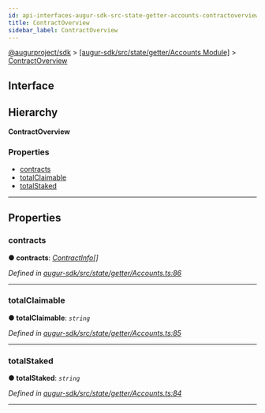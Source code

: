 ```yaml
---
id: api-interfaces-augur-sdk-src-state-getter-accounts-contractoverview
title: ContractOverview
sidebar_label: ContractOverview
---
```


[@augurproject/sdk](api-readme.md) > [[augur-sdk/src/state/getter/Accounts Module]](api-modules-augur-sdk-src-state-getter-accounts-module.md) > [ContractOverview](api-interfaces-augur-sdk-src-state-getter-accounts-contractoverview.md)

## Interface

## Hierarchy

**ContractOverview**

### Properties

* [contracts](api-interfaces-augur-sdk-src-state-getter-accounts-contractoverview.md#contracts)
* [totalClaimable](api-interfaces-augur-sdk-src-state-getter-accounts-contractoverview.md#totalclaimable)
* [totalStaked](api-interfaces-augur-sdk-src-state-getter-accounts-contractoverview.md#totalstaked)

---

## Properties

<a id="contracts"></a>

###  contracts

**● contracts**: *[ContractInfo](api-interfaces-augur-sdk-src-state-getter-accounts-contractinfo.md)[]*

*Defined in [augur-sdk/src/state/getter/Accounts.ts:86](https://github.com/AugurProject/augur/blob/1e1466f1d3/packages/augur-sdk/src/state/getter/Accounts.ts#L86)*

___
<a id="totalclaimable"></a>

###  totalClaimable

**● totalClaimable**: *`string`*

*Defined in [augur-sdk/src/state/getter/Accounts.ts:85](https://github.com/AugurProject/augur/blob/1e1466f1d3/packages/augur-sdk/src/state/getter/Accounts.ts#L85)*

___
<a id="totalstaked"></a>

###  totalStaked

**● totalStaked**: *`string`*

*Defined in [augur-sdk/src/state/getter/Accounts.ts:84](https://github.com/AugurProject/augur/blob/1e1466f1d3/packages/augur-sdk/src/state/getter/Accounts.ts#L84)*

___

